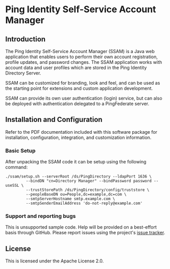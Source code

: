 # Ping Identity Self-Service Account Manager

## Introduction

The Ping Identity Self-Service Account Manager (SSAM) is a Java web application
that enables users to perform their own account registration, profile updates,
and password changes.  The SSAM application works with account data and user
profiles which are stored in the Ping Identity Directory Server.

SSAM can be customized for branding, look and feel, and can be used as the
starting point for extensions and custom application development.

SSAM can provide its own user authentication (login) service, but can also be
deployed with authentication delegated to a PingFederate server.


## Installation and Configuration

Refer to the PDF documentation included with this software package for
installation, configuration, integration, and customization information.

### Basic Setup

After unpacking the SSAM code it can be setup using the following command:
```shell
./ssam/setup.sh --serverRoot /ds/PingDirectory --ldapPort 1636 \
         --bindDN "cn=Directory Manager" --bindPassword password --useSSL \
         --trustStorePath /ds/PingDirectory/config/truststore \
         --peopleBaseDN ou=People,dc=example,dc=com \
         --smtpServerHostname smtp.example.com \
         --smtpSenderEmailAddress 'do-not-reply@example.com'
```


### Support and reporting bugs

This is unsupported sample code. Help will be provided on a best-effort basis through GitHub. Please report issues
using the project's [issue tracker](https://github.com/pingidentity/ssam/issues).


## License

This is licensed under the Apache License 2.0.